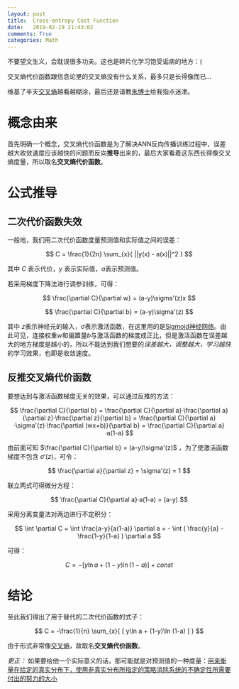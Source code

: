 ```yaml
---
layout: post
title:  Cross-entropy Cost Function
date:   2019-02-19 21:43:02
comments: True
categories: Math
---
```


不要望文生义，会耽误很多功夫。这也是碎片化学习饱受诟病的地方：(

交叉熵代价函数跟信息论里的交叉熵没有什么关系，最多只是长得像而已...

维基了半天[交叉熵](https://zh.wikipedia.org/wiki/%E4%BA%A4%E5%8F%89%E7%86%B5)越看越糊涂，最后还是请教[朱博士](https://www.drifter.fun/)给我指点迷津。

# 概念由来
首先明确一个概念，交叉熵代价函数是为了解决ANN反向传播训练过程中，误差越大收敛速度应该越快的问题而反向**推导**出来的，最后大家看着这东西长得像交叉熵度量，所以取名**交叉熵代价函数**。

# 公式推导
## 二次代价函数失效
一般地，我们用二次代价函数度量预测值和实际值之间的误差：

$$ C = \frac{1}{2n} \sum_{x}{ ||y(x) - a(x)||^2 } $$

其中 $C$ 表示代价，$y$ 表示实际值，$a$表示预测值。

若采用梯度下降法进行调参训练，可得：

$$ \frac{\partial C}{\partial w} = (a-y)\sigma'(z)x $$

$$ \frac{\partial C}{\partial b} = (a-y)\sigma'(z) $$

其中 $z$表示神经元的输入，$\sigma$表示激活函数，在这里用的是[Sigmoid神经网络](https://0lddriv3r.github.io/math/2018/09/12/Sigmoid%E7%A5%9E%E7%BB%8F%E7%BD%91%E7%BB%9C.html)。由此可见，连接权重$w$和偏置量$b$与激活函数的梯度成正比，但是激活函数在误差越大的地方梯度是越小的，所以不能达到我们想要的*误差越大，调整越大，学习越快*的学习效果，也即是收敛速度。

## 反推交叉熵代价函数
要想达到与激活函数梯度无关的效果，可以通过反推的方法：

$$ \frac{\partial C}{\partial b} = \frac{\partial C}{\partial a}·\frac{\partial a}{\partial z}·\frac{\partial z}{\partial b} = \frac{\partial C}{\partial a}·\sigma'(z)·\frac{\partial (wx+b)}{\partial b} = \frac{\partial C}{\partial a}·a(1-a) $$

由前面可知 $\frac{\partial C}{\partial b} = (a-y)\sigma'(z)$ ，为了使激活函数梯度不包含 $\sigma'(z)$，可令：

$$ \frac{\partial a}{\partial z} = \sigma'(z) = 1 $$

联立两式可得微分方程：

$$ \frac{\partial C}{\partial a}·a(1-a) = (a-y) $$

采用分离变量法对两边进行不定积分：

$$ \int \partial C = \int \frac{a-y}{a(1-a)} \partial a = - \int ( \frac{y}{a} - \frac{1-y}{1-a} ) \partial a $$

可得：

$$ C = -[ y\ln a + (1-y)\ln (1-a) ] + const $$

# 结论
至此我们得出了用于替代的二次代价函数的式子：

$$ C = -\frac{1}{n} \sum_{x}{ [ y\ln a + (1-y)\ln (1-a) ] } $$

由于形式非常像[交叉熵](https://zh.wikipedia.org/wiki/%E4%BA%A4%E5%8F%89%E7%86%B5)，故取名**交叉熵代价函数**。

*更正：*
如果要给他一个实际意义的话，那可能就是对预测值的一种度量：[用来衡量在给定的真实分布下，使用非真实分布所指定的策略消除系统的不确定性所需要付出的努力的大小](https://www.zhihu.com/question/41252833)